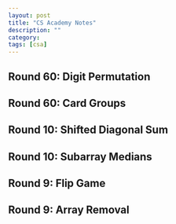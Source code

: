 ```yaml
---
layout: post
title: "CS Academy Notes" 
description: ""
category: 
tags: [csa]
---
```


Round 60: Digit Permutation
-----------

Round 60: Card Groups
----------

Round 10: Shifted Diagonal Sum
----------


Round 10: Subarray Medians
----------

Round 9: Flip Game
---------

Round 9: Array Removal
---------
